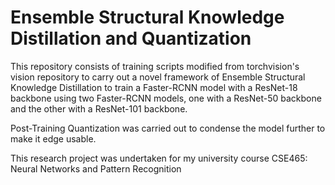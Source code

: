 # Ensemble Structural Knowledge Distillation and Quantization

This repository consists of training scripts modified from torchvision's vision repository to carry out a novel framework of Ensemble Structural Knowledge Distillation to train a Faster-RCNN model with a ResNet-18 backbone using 
two Faster-RCNN models, one with a ResNet-50 backbone and the other with a ResNet-101 backbone. 

Post-Training Quantization was carried out to condense the model further to make it edge usable.

This research project was undertaken for my university course CSE465: Neural Networks and Pattern Recognition
